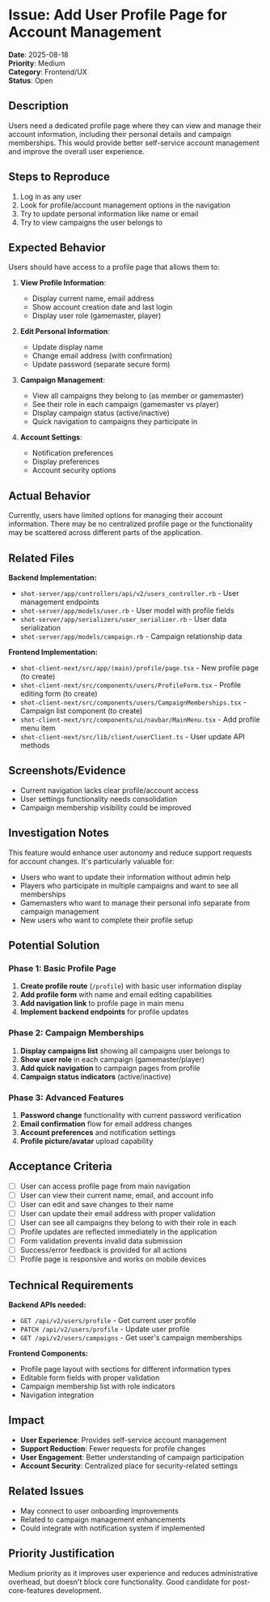 # Issue: Add User Profile Page for Account Management

**Date**: 2025-08-18  
**Priority**: Medium  
**Category**: Frontend/UX  
**Status**: Open

## Description

Users need a dedicated profile page where they can view and manage their account information, including their personal details and campaign memberships. This would provide better self-service account management and improve the overall user experience.

## Steps to Reproduce

1. Log in as any user
2. Look for profile/account management options in the navigation
3. Try to update personal information like name or email
4. Try to view campaigns the user belongs to

## Expected Behavior

Users should have access to a profile page that allows them to:

1. **View Profile Information**:
   - Display current name, email address
   - Show account creation date and last login
   - Display user role (gamemaster, player)

2. **Edit Personal Information**:
   - Update display name
   - Change email address (with confirmation)
   - Update password (separate secure form)

3. **Campaign Management**:
   - View all campaigns they belong to (as member or gamemaster)
   - See their role in each campaign (gamemaster vs player)
   - Display campaign status (active/inactive)
   - Quick navigation to campaigns they participate in

4. **Account Settings**:
   - Notification preferences
   - Display preferences
   - Account security options

## Actual Behavior

Currently, users have limited options for managing their account information. There may be no centralized profile page or the functionality may be scattered across different parts of the application.

## Related Files

**Backend Implementation:**
- `shot-server/app/controllers/api/v2/users_controller.rb` - User management endpoints
- `shot-server/app/models/user.rb` - User model with profile fields
- `shot-server/app/serializers/user_serializer.rb` - User data serialization
- `shot-server/app/models/campaign.rb` - Campaign relationship data

**Frontend Implementation:**
- `shot-client-next/src/app/(main)/profile/page.tsx` - New profile page (to create)
- `shot-client-next/src/components/users/ProfileForm.tsx` - Profile editing form (to create)
- `shot-client-next/src/components/users/CampaignMemberships.tsx` - Campaign list component (to create)
- `shot-client-next/src/components/ui/navbar/MainMenu.tsx` - Add profile menu item
- `shot-client-next/src/lib/client/userClient.ts` - User update API methods

## Screenshots/Evidence

- Current navigation lacks clear profile/account access
- User settings functionality needs consolidation
- Campaign membership visibility could be improved

## Investigation Notes

This feature would enhance user autonomy and reduce support requests for account changes. It's particularly valuable for:
- Users who want to update their information without admin help
- Players who participate in multiple campaigns and want to see all memberships
- Gamemasters who want to manage their personal info separate from campaign management
- New users who want to complete their profile setup

## Potential Solution

### Phase 1: Basic Profile Page
1. **Create profile route** (`/profile`) with basic user information display
2. **Add profile form** with name and email editing capabilities
3. **Add navigation link** to profile page in main menu
4. **Implement backend endpoints** for profile updates

### Phase 2: Campaign Memberships
1. **Display campaigns list** showing all campaigns user belongs to
2. **Show user role** in each campaign (gamemaster/player)
3. **Add quick navigation** to campaign pages from profile
4. **Campaign status indicators** (active/inactive)

### Phase 3: Advanced Features
1. **Password change** functionality with current password verification
2. **Email confirmation** flow for email address changes
3. **Account preferences** and notification settings
4. **Profile picture/avatar** upload capability

## Acceptance Criteria

- [ ] User can access profile page from main navigation
- [ ] User can view their current name, email, and account info
- [ ] User can edit and save changes to their name
- [ ] User can update their email address with proper validation
- [ ] User can see all campaigns they belong to with their role in each
- [ ] Profile updates are reflected immediately in the application
- [ ] Form validation prevents invalid data submission
- [ ] Success/error feedback is provided for all actions
- [ ] Profile page is responsive and works on mobile devices

## Technical Requirements

**Backend APIs needed:**
- `GET /api/v2/users/profile` - Get current user profile
- `PATCH /api/v2/users/profile` - Update user profile
- `GET /api/v2/users/campaigns` - Get user's campaign memberships

**Frontend Components:**
- Profile page layout with sections for different information types
- Editable form fields with proper validation
- Campaign membership list with role indicators
- Navigation integration

## Impact

- **User Experience**: Provides self-service account management
- **Support Reduction**: Fewer requests for profile changes
- **User Engagement**: Better understanding of campaign participation
- **Account Security**: Centralized place for security-related settings

## Related Issues

- May connect to user onboarding improvements
- Related to campaign management enhancements
- Could integrate with notification system if implemented

## Priority Justification

Medium priority as it improves user experience and reduces administrative overhead, but doesn't block core functionality. Good candidate for post-core-features development.